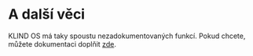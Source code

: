 # A další věci

KLIND OS má taky spoustu nezadokumentovaných funkcí. Pokud chcete, můžete dokumentaci doplňit [zde](https://github.com/JZITNIK-github/KLIND-OS-Docs).
